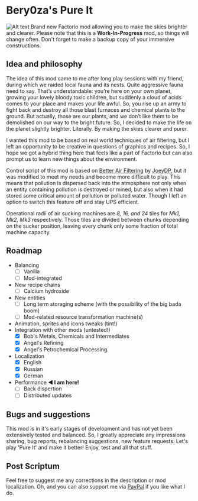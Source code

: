 # Bery0za's Pure It
![Alt text](https://mods-data.factorio.com/assets/ea2ea69ca4bd10c500db4e6042563fabcd9ee8a3.png)
Brand new Factorio mod allowing you to make the skies brighter and clearer. Please note that this is a **Work-In-Progress** mod, so things will change often. Don't forget to make a backup copy of your immersive constructions.

## Idea and philosophy
The idea of this mod came to me after long play sessions with my friend, during which we raided local fauna and its nests. Quite aggressive fauna need to say. That’s understandable: you’re here on your own planet, growing your lovely bloody toxic children, but suddenly a cloud of acids comes to your place and makes your life awful. So, you rise up an army to fight back and destroy all those blast furnaces and chemical plants to the ground. But actually, those are our plants, and we don’t like them to be demolished on our way to the bright future. So, I decided to make the life on the planet slightly brighter. Literally. By making the skies clearer and purer.

I wanted this mod to be based on real world techniques of air filtering, but I left an opportunity to be creative in questions of graphics and recipes. So, I hope we got a hybrid thing here that feels like a part of Factorio but can also prompt us to learn new things about the environment.

Control script of this mod is based on [Better Air Filtering](https://mods.factorio.com/mod/better-air-filtering) by [JoeyDP](https://mods.factorio.com/user/joeydp), but it was modified to meet my needs and become more difficult to play. This means that pollution is dispersed back into the atmosphere not only when an entity containing pollution is destroyed or mined, but also when it had stored some critical amount of pollution or polluted water. Though I left an option to switch this feature off and stay UPS efficient.

Operational radii of air sucking machines are *8, 16, and 24* tiles for *Mk1, Mk2, Mk3* respectively. Those tiles are divided between chunks depending on the sucker position, leaving every chunk only some fraction of total machine capacity.

## Roadmap
- Balancing
  - [ ] Vanilla
  - [ ] Mod-integrated
- New recipe chains
  - [ ] Calcium hydroxide
- New entities
  - [ ] Long term storaging scheme (with the possibility of the big bada boom)
  - [ ] Mod-related resource transformation machine(s)
- Animation, sprites and icons tweaks (tint!)
- Integration with other mods (untested!)
  - [x] Bob's Metals, Chemicals and Intermediates
  - [x] Angel's Refining
  - [x] Angel's Petrochemical Processing   
- Localization
  - [x] English
  - [x] Russian
  - [x] German
- Performance **◄ I am here!**
  - [ ] Back dispertion
  - [ ] Distributed updates
  
## Bugs and suggestions
This mod is in it's early stages of development and has not yet been extensively tested and balanced. So, I greatly appreciate any impressions sharing, bug reports, rebalancing suggestions, new feature requests. Let's play 'Pure It' and make it better! Enjoy, test and all that stuff.

## Post Scriptum
Feel free to suggest me any corrections in the description or mod localization. Oh, and you can also support me via [PayPal](https://paypal.me/bery0za) if you like what I do.
